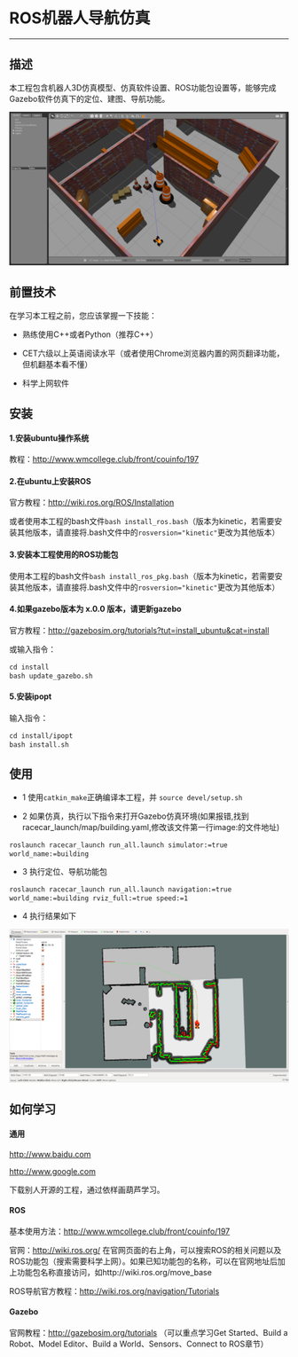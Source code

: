 # ROS机器人导航仿真

---

## 描述

本工程包含机器人3D仿真模型、仿真软件设置、ROS功能包设置等，能够完成Gazebo软件仿真下的定位、建图、导航功能。

![](doc/gazebo.png)

## 前置技术

在学习本工程之前，您应该掌握一下技能：

- 熟练使用C++或者Python（推荐C++）

- CET六级以上英语阅读水平（或者使用Chrome浏览器内置的网页翻译功能，但机翻基本看不懂）

- 科学上网软件

## 安装

#### 1.安装ubuntu操作系统

教程：http://www.wmcollege.club/front/couinfo/197

#### 2.在ubuntu上安装ROS

官方教程：http://wiki.ros.org/ROS/Installation

或者使用本工程的bash文件`bash install_ros.bash`（版本为kinetic，若需要安装其他版本，请直接将.bash文件中的`rosversion="kinetic"`更改为其他版本）

#### 3.安装本工程使用的ROS功能包

使用本工程的bash文件`bash install_ros_pkg.bash`（版本为kinetic，若需要安装其他版本，请直接将.bash文件中的`rosversion="kinetic"`更改为其他版本）

#### 4.如果gazebo版本为 x.0.0 版本，请更新gazebo

官方教程：http://gazebosim.org/tutorials?tut=install_ubuntu&cat=install

或输入指令：
```
cd install
bash update_gazebo.sh
```

#### 5.安装ipopt
输入指令：
```
cd install/ipopt
bash install.sh
```

## 使用

- 1 使用`catkin_make`正确编译本工程，并 `source devel/setup.sh`

- 2 如果仿真，执行以下指令来打开Gazebo仿真环境(如果报错,找到racecar_launch/map/building.yaml,修改该文件第一行image:的文件地址)
```
roslaunch racecar_launch run_all.launch simulator:=true world_name:=building
```
- 3 执行定位、导航功能包
```
roslaunch racecar_launch run_all.launch navigation:=true world_name:=building rviz_full:=true speed:=1
```
- 4 执行结果如下

![](doc/rviz.png)

## 如何学习

#### 通用

http://www.baidu.com

http://www.google.com

下载别人开源的工程，通过依样画葫芦学习。

#### ROS

基本使用方法：http://www.wmcollege.club/front/couinfo/197

官网：http://wiki.ros.org/  在官网页面的右上角，可以搜索ROS的相关问题以及ROS功能包（搜索需要科学上网）。如果已知功能包的名称，可以在官网地址后加上功能包名称直接访问，如http://wiki.ros.org/move_base

ROS导航官方教程：http://wiki.ros.org/navigation/Tutorials

#### Gazebo

官网教程：http://gazebosim.org/tutorials （可以重点学习Get Started、Build a Robot、Model Editor、Build a World、Sensors、Connect to ROS章节）


